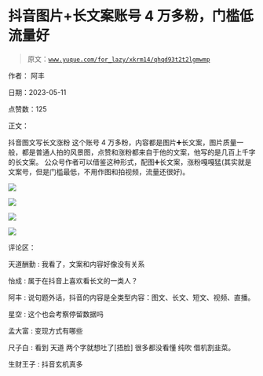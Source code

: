# 抖音图片+长文案账号 4 万多粉，门槛低流量好

> 原文：[`www.yuque.com/for_lazy/xkrm14/qhqd93t2t2lgmwmp`](https://www.yuque.com/for_lazy/xkrm14/qhqd93t2t2lgmwmp)

作者： 阿丰

日期：2023-05-11

点赞数：125

正文：

抖音图文写长文涨粉 这个账号 4 万多粉，内容都是图片➕长文案，图片质量一般，都是普通人拍的风景图，点赞和涨粉都来自于他的文案，他写的是几百上千字的长文案。 公众号作者可以借鉴这种形式，配图➕长文案，涨粉嘎嘎猛(其实就是文案号，但是门槛最低，不用作图和拍视频，流量还很好)。

![](img/51e0c6a0f7c7d9a290142755f9fda29d.png)

![](img/0e707e759a8ee05b29a012a2f6888bb5.png)

![](img/02f48e59c5ac430ee2dbe5c06c87665a.png)

![](img/1196c700a5be49f65d2fa90d4873b2a8.png)

评论区：

天道酬勤 : 我看了，文案和内容好像没有关系

怡成 : 属于在抖音上喜欢看长文的一类人？

阿丰 : 说句题外话，抖音的内容是全类型内容：图文、长文、短文、视频、直播。

星空 : 这个也会考察停留数据吗

孟大富 : 变现方式有哪些

尺子白 : 看到 天道 两个字就想吐了[捂脸] 很多都没看懂 纯吹 借机割韭菜。

生财王子 : 抖音玄机真多



